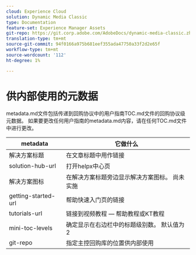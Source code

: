 ```yaml
---
cloud: Experience Cloud
solution: Dynamic Media Classic
type: Documentation
feature-set: Experience Manager Assets
git-repo: https://git.corp.adobe.com/AdobeDocs/dynamic-media-classic.zh-Hans
translation-type: tm+mt
source-git-commit: 94f0166a975b681eef355ada47750a33f2d2e65f
workflow-type: tm+mt
source-wordcount: '112'
ht-degree: 1%

---
```



# 供内部使用的元数据

metadata.md文件包括传递到回购协议中的用户指南TOC.md文件的回购协议级元数据。 如果要更改任何用户指南的metadata.md内容，请在任何TOC.md文件中进行更改。

| metadata | 它做什么 |
|--- |--- |
| 解决方案标题 | 在文章标题中用作链接 |
| solution-hub-url | 打开helpx中心页 |
| 解决方案图标 | 在解决方案标题旁边显示解决方案图标。 尚未实施 |
| getting-started-url | 帮助快速入门页的链接 |
| tutorials-url | 链接到视频教程 — 帮助教程或KT教程 |
| mini-toc-levels | 确定显示在右边栏中的标题级别数。 默认值为2 |
| git-repo | 指定主控回购库的位置供内部使用 |
